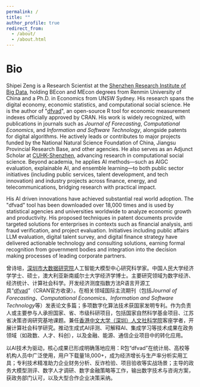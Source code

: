 ```yaml
---
permalink: /
title: ""
author_profile: true
redirect_from: 
  - /about/
  - /about.html
---
```

Bio
======
Shipei Zeng is a Research Scientist at the [Shenzhen Research Institute of Big Data](https://www.sribd.cn/), holding BEcon and MEcon degrees from Renmin University of China and a Ph.D. in Economics from UNSW Sydney. His research spans the digital economy, economic statistics, and computational social science. He is the author of "[dfvad](https://cran.r-project.org/web/packages/dfvad/index.html)", an open-source R tool for economic measurement indexes officially approved by CRAN. His work is widely recognized, with publications in journals such as *Journal of Forecasting*, *Computational Economics*, and *Information and Software Technology*, alongside patents for digital algorithms. He actively leads or contributes to major projects funded by the National Natural Science Foundation of China, Jiangsu Provincial Research Base, and other agencies. He also serves as an Adjunct Scholar at [CUHK-Shenzhen](https://hss.cuhk.edu.cn/page/1350), advancing research in computational social science. Beyond academia, he applies AI methods—such as AIGC evaluation, explainable AI, and ensemble learning—to both public sector initiatives (including public services, talent development, and tech innovation) and industry projects across finance, energy, and telecommunications, bridging research with practical impact.

His AI driven innovations have achieved substantial real world adoption. The "dfvad" tool has been downloaded over 18,000 times and is used by statistical agencies and universities worldwide to analyze economic growth and productivity. His proposed techniques in patent documents provide targeted solutions for enterprises in contexts such as financial analysis, anti fraud verification, and project evaluation. Initiatives including public affairs LLM evaluation, digital talent survey, and digital finance strategy have delivered actionable technology and consulting solutions, earning formal recognition from government bodies and integration into the decision making processes of leading corporate partners.

曾诗培，[深圳市大数据研究院](https://www.sribd.cn/)人工智能大模型中心研究科学家。中国人民大学经济学学士、硕士，澳大利亚新南威尔士大学经济学博士。主要研究领域为数字经济、经济统计、计算社会科学。开发经济测度指数方法R语言开源工具“[dfvad](https://cran.r-project.org/web/packages/dfvad/index.html)”（CRAN官方收录）。在相关领域国际主流期刊（包括*Journal of Forecasting*、*Computational Economics*、*Information and Software Technology*等）发表论文多篇；多项数字化算法技术获国家发明专利。作为负责人或主要参与人承担国家、省、市级科研项目，包括国家自然科学基金项目、江苏省决策咨询研究基地课题。兼任[香港中文大学（深圳）人文社科学院](https://hss.cuhk.edu.cn/page/1350)客座学者，开展计算社会科学研究。推动生成式AI评测、可解释AI、集成学习等技术成果在政务领域（如政数、人才、科创），以及金融、能源、通信企业项目中的转化应用。

以AI技术为驱动，核心成果已形成明确落地应用：R包“dfvad”在统计局、高校等机构人员中广泛使用，用户下载量18,000+，成为经济增长与生产率分析实用工具；专利技术精准助力企业财务分析、反诈检验、项目验收等实战场景；主导的政务大模型测评、数字人才调研、数字金融策略等工作，输出数字技术与咨询方案，获政务部门认可，以及大型合作企业决策采纳。
